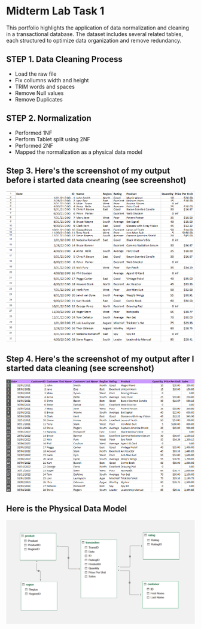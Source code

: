 # Midterm Lab Task 1
This portfolio highlights the application of data normalization and cleaning in a transactional database. The dataset includes several related tables, each structured to optimize data organization and remove redundancy.
## STEP 1. Data Cleaning Process
- Load the raw file
- Fix collumns width and height
- TRIM words and spaces
- Remove Null values
- Remove Duplicates
## STEP 2. Normalization
- Performed 1NF
- Perform Tablet spilt using 2NF
- Performed 2NF
- Mapped the normalization as a physical data model
## Step 3. Here's the screenshot of my output before i started data cnearing (see screenshot)
![screenshot](images/b.png)
## Step 4. Here's the screenshot of my output after I started data cleaning (see screenshot)
![screenshot](images/a.png)
## Here is the Physical Data Model
![screenshot](images/TURLA_Midterms%20Lab%201%20(ERD).png)

